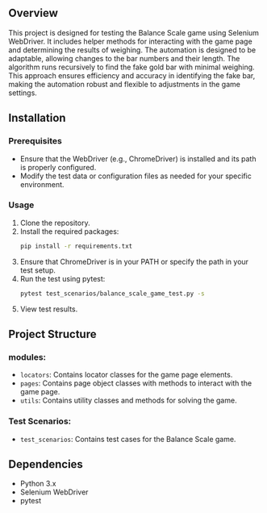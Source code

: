 ## Overview
This project is designed for testing the Balance Scale game using Selenium WebDriver. 
It includes helper methods for interacting with the game page and determining the results of weighing. 
The automation is designed to be adaptable, allowing changes to the bar numbers and their length. 
The algorithm runs recursively to find the fake gold bar with minimal weighing. This approach ensures efficiency and 
accuracy in identifying the fake bar, making the automation robust and flexible to adjustments in the game settings.

## Installation
### Prerequisites
- Ensure that the WebDriver (e.g., ChromeDriver) is installed and its path is properly configured.
- Modify the test data or configuration files as needed for your specific environment.

### Usage
1. Clone the repository.
2. Install the required packages:
    ```sh
    pip install -r requirements.txt
    ```
3. Ensure that ChromeDriver is in your PATH or specify the path in your test setup.
4. Run the test using pytest:
    ```sh
    pytest test_scenarios/balance_scale_game_test.py -s 
    ```
5. View test results.

## Project Structure
### modules: 
  - `locators`: Contains locator classes for the game page elements.
  - `pages`: Contains page object classes with methods to interact with the game page.
  - `utils`: Contains utility classes and methods for solving the game.
### Test Scenarios: 
  - `test_scenarios`: Contains test cases for the Balance Scale game.

## Dependencies
- Python 3.x
- Selenium WebDriver
- pytest
